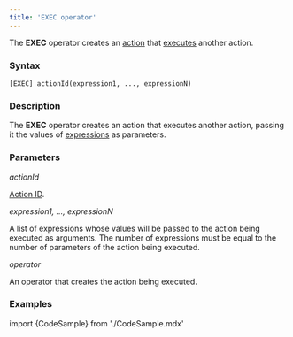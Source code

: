 ```yaml
---
title: 'EXEC operator'
---
```


The **EXEC** operator creates an [action](Actions.md) that [executes](Call_EXEC_.md) another action.

### Syntax

    [EXEC] actionId(expression1, ..., expressionN)

### Description

The **EXEC** operator creates an action that executes another action, passing it the values of [expressions](Expression.md) as parameters.

### Parameters

*actionId*

[Action ID](IDs.md#propertyid-broken). 

*expression1, ..., expressionN*

A list of expressions whose values will be passed to the action being executed as arguments. The number of expressions must be equal to the number of parameters of the action being executed.

*operator*

An operator that creates the action being executed.

### Examples


import {CodeSample} from './CodeSample.mdx'

<CodeSample url="https://documentation.lsfusion.org/sample?file=ActionSample&block=exec"/>

  

